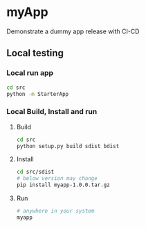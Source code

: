 # myApp
Demonstrate a dummy app release with CI-CD


## Local testing
### Local run app

```BASH
cd src
python -m StarterApp
```

### Local Build, Install and run

1. Build
    ```BASH
    cd src
    python setup.py build sdist bdist
    ```

2. Install
    ```BASH
    cd src/sdist
    # below version may change
    pip install myapp-1.0.0.tar.gz
    ```

3. Run 
    ```BASH
    # anywhere in your system
    myapp
    ```